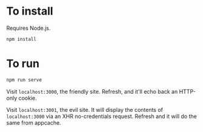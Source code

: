 # To install

Requires Node.js.

```sh
npm install
```

# To run

```sh
npm run serve
```

Visit `localhost:3000`, the friendly site. Refresh, and it'll echo back an HTTP-only cookie.

Visit `localhost:3001`, the evil site. It will display the contents of `localhost:3000` via an XHR no-credentials request. Refresh and it will do the same from appcache.